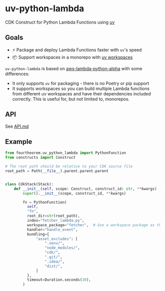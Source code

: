 # uv-python-lambda

CDK Construct for Python Lambda Functions using [uv](https://docs.astral.sh/uv/)

## Goals

- ⚡️ Package and deploy Lambda Functions faster with `uv`'s speed
- 📦 Support workspaces in a monorepo with [uv workspaces](https://docs.astral.sh/uv/concepts/workspaces/)

`uv-python-lambda` is based on [aws-lambda-python-alpha](https://docs.aws.amazon.com/cdk/api/v2/docs/aws-lambda-python-alpha-readme.html) with some differences:

- It only supports `uv` for packaging - there is no Poetry or pip support
- It supports workspaces so you can build multiple Lambda functions from different uv workspaces and have their dependencies included correctly. This is useful for, but not limited to, monorepos.

## API

See [API.md](API.md)

## Example

```python
from fourtheorem.uv_python_lambda import PythonFunction
from constructs import Construct

# The root path should be relative to your CDK source file
root_path = Path(__file__).parent.parent.parent


class CdkStack(Stack):
    def __init__(self, scope: Construct, construct_id: str, **kwargs) -> None:
        super().__init__(scope, construct_id, **kwargs)

        fn = PythonFunction(
          self,
          "fn",
          root_dir=str(root_path),
          index="fetcher_lambda.py",
          workspace_package="fetcher",  # Use a workspace package as the top-level Lambda entry point.
          handler="handle_event",
          bundling={
              "asset_excludes": [
                  ".venv/",
                  "node_modules/",
                  "cdk/",
                  ".git/",
                  ".idea/",
                  "dist/",
              ]
          },
          timeout=Duration.seconds(30),
        )
```